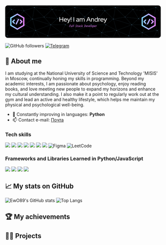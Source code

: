 ![image](https://github.com/EwO89/EwO89/blob/main/github-header-image%20(1).png)


![GitHub followers](https://img.shields.io/github/followers/EwO89?style=social)
[![Telegram](path-to-telegram-icon.png)](https://t.me/EwO_889)


## 🚀 About me
I am studying at the National University of Science and Technology 'MISIS' in Moscow, continually honing my skills in programming. Beyond my academic interests, I am passionate about psychology, enjoy reading books, and love meeting new people to expand my horizons and enhance my cultural understanding. I also make it a point to regularly work out at the gym and lead an active and healthy lifestyle, which helps me maintain my physical and psychological well-being.

- 🌱 Constantly improving in languages: **Python**
- 📫 Contact e-mail: [Почта](mailto:andrej.kazannikov@gmail.com)


### Tech skills

<img src="https://img.shields.io/badge/python-3670A0?style=for-the-badge&logo=python&logoColor=ffdd54" /> <img src="https://img.shields.io/badge/HTML-FFFAFA?style=for-the-badge&logo=htmlB&logoColor=red" /> <img src="https://img.shields.io/badge/CSS-DAA520?style=for-the-badge&logo=CSSB&logoColor=red" /> <img src="https://img.shields.io/badge/JavaScript-8B008B?style=for-the-badge&logo=javascriptB&logoColor=red" /> <img src="https://img.shields.io/badge/SQL-008000?style=for-the-badge&logo=SQLB&logoColor=red" /> <img src="https://img.shields.io/badge/postgresql-4169e1?style=for-the-badge&logo=postgresql&logoColor=white" /> <img src="https://img.shields.io/badge/Redis-DC382D?style=for-the-badge&logo=redis&logoColor=white" /> ![Figma](https://img.shields.io/badge/figma-%23F24E1E.svg?style=for-the-badge&logo=figma&logoColor=white) ![LeetCode](https://img.shields.io/badge/LeetCode-000000?style=for-the-badge&logo=LeetCode&logoColor=#d16c06)


### Frameworks and Libraries Learned in Python/JavaScript

<img src="https://img.shields.io/badge/Flask-32CD32?style=for-the-badge&logo=flaskB&logoColor=red" /> <img src="https://img.shields.io/badge/Django-FFFF00?style=for-the-badge&logo=DjangoB&logoColor=red" /> <img src="https://img.shields.io/badge/React-00FFFF?style=for-the-badge&logo=ReactB&logoColor=red" /> <img src="https://img.shields.io/badge/Vue.js-7B68EE?style=for-the-badge&logo=Vue.jsB&logoColor=red" /> 









## 📈 My stats on  GitHub

![EwO89's GitHub stats](https://github-readme-stats.vercel.app/api?username=EwO89&show_icons=true&theme=radical)
![Top Langs](https://github-readme-stats.vercel.app/api/top-langs/?username=EwO89&theme=radical&layout=compact)

## 🏆 My achievements




## 👨‍💻 Projects



